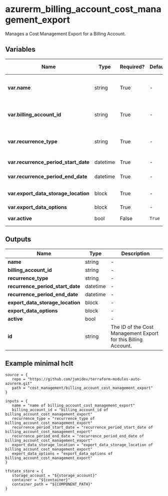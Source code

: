 # azurerm_billing_account_cost_management_export

Manages a Cost Management Export for a Billing Account.

## Variables

| Name | Type | Required? |  Default  |  possible values |  Description |
| ---- | ---- | --------- |  ----------- | ----------- | ----------- |
| **var.name** | string | True | -  |  -  |  Specifies the name of the Cost Management Export. Changing this forces a new resource to be created. | 
| **var.billing_account_id** | string | True | -  |  -  |  The id of the billing account on which to create an export. Changing this forces a new resource to be created. | 
| **var.recurrence_type** | string | True | -  |  `Annually`, `Daily`, `Monthly`, `Weekly`  |  How often the requested information will be exported. Valid values include `Annually`, `Daily`, `Monthly`, `Weekly`. | 
| **var.recurrence_period_start_date** | datetime | True | -  |  -  |  The date the export will start capturing information. | 
| **var.recurrence_period_end_date** | datetime | True | -  |  -  |  The date the export will stop capturing information. | 
| **var.export_data_storage_location** | block | True | -  |  -  |  A `export_data_storage_location` block. | 
| **var.export_data_options** | block | True | -  |  -  |  A `export_data_options` block. | 
| **var.active** | bool | False | `True`  |  -  |  Is the cost management export active? Default is `true`. | 



## Outputs

| Name | Type | Description |
| ---- | ---- | --------- | 
| **name** | string  | - | 
| **billing_account_id** | string  | - | 
| **recurrence_type** | string  | - | 
| **recurrence_period_start_date** | datetime  | - | 
| **recurrence_period_end_date** | datetime  | - | 
| **export_data_storage_location** | block  | - | 
| **export_data_options** | block  | - | 
| **active** | bool  | - | 
| **id** | string  | The ID of the Cost Management Export for this Billing Account. | 

## Example minimal hclt

```hcl
source = {
   repo = "https://github.com/jumidev/terraform-modules-auto-azurerm.git" 
   path = "cost_management/billing_account_cost_management_export" 
}

inputs = {
   name = "name of billing_account_cost_management_export" 
   billing_account_id = "billing_account_id of billing_account_cost_management_export" 
   recurrence_type = "recurrence_type of billing_account_cost_management_export" 
   recurrence_period_start_date = "recurrence_period_start_date of billing_account_cost_management_export" 
   recurrence_period_end_date = "recurrence_period_end_date of billing_account_cost_management_export" 
   export_data_storage_location = "export_data_storage_location of billing_account_cost_management_export" 
   export_data_options = "export_data_options of billing_account_cost_management_export" 
}

tfstate_store = {
   storage_account = "${storage_account}" 
   container = "${container}" 
   container_path = "${COMPONENT_PATH}" 
}


```